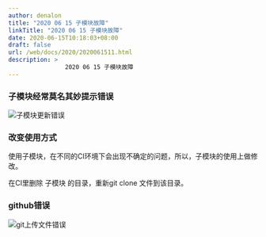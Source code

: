 ```yaml
---
author: denalon
title: "2020 06 15 子模块故障"
linkTitle: "2020 06 15 子模块故障"
date: 2020-06-15T10:18:03+08:00
draft: false
url: /web/docs/2020/2020061511.html
description: > 
                2020 06 15 子模块故障
---
```


### 子模块经常莫名其妙提示错误

![子模块更新错误](https://cdn.jsdelivr.net/gh/denalon/ra-gh-3/image/2020/2020061501.png)

### 改变使用方式

使用子模块，在不同的CI环境下会出现不确定的问题，所以，子模块的使用上做修改。

在CI里删除 子模块 的目录，重新git clone 文件到该目录。

###  github错误

![git上传文件错误](https://cdn.jsdelivr.net/gh/denalon/ra-gh-3/image/2020/2020061502.png)